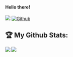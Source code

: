 #### Hello there! 
![](https://visitor-badge.laobi.icu/badge?page_id=tejasannap.tejasannap) [![Github](https://img.shields.io/github/followers/tejasannap?label=Followers&logo=Github)](https://github.com/tejasannap)







## :trophy: My Github Stats:

<!--
![GitHub stats](https://github-readme-stats-tkrz.vercel.app/api?username=tejasant&count_private=true&show_icons=true&theme=tokyonight)
![Top Langs]https://github-readme-stats-tkrz.vercel.app/api/top-langs/?username=tejasannap&hide=php&theme=tokyonight)
-->
<div>
<a href="https://github-readme-stats-tkrz.vercel.app/api?username=tejasannap&theme=calm">
  <img  align="left" src="https://github-readme-stats-tkrz.vercel.app/api?username=tejasannap&count_private=true&show_icons=true&theme=calm" />
<a href="https://github-readme-stats-tkrz.vercel.app/api/top-langs/?username=tejasannap&hide=php&theme=calm">
  <img align="left" src="https://github-readme-stats-tkrz.vercel.app/api/top-langs/?username=tejasannap&hide=php&theme=calm" />
</a>
</div>
